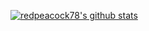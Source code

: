 [![redpeacock78's github stats](https://github-readme-stats.vercel.app/api?username=redpeacock78)](https://github.com/anuraghazra/github-readme-stats)
